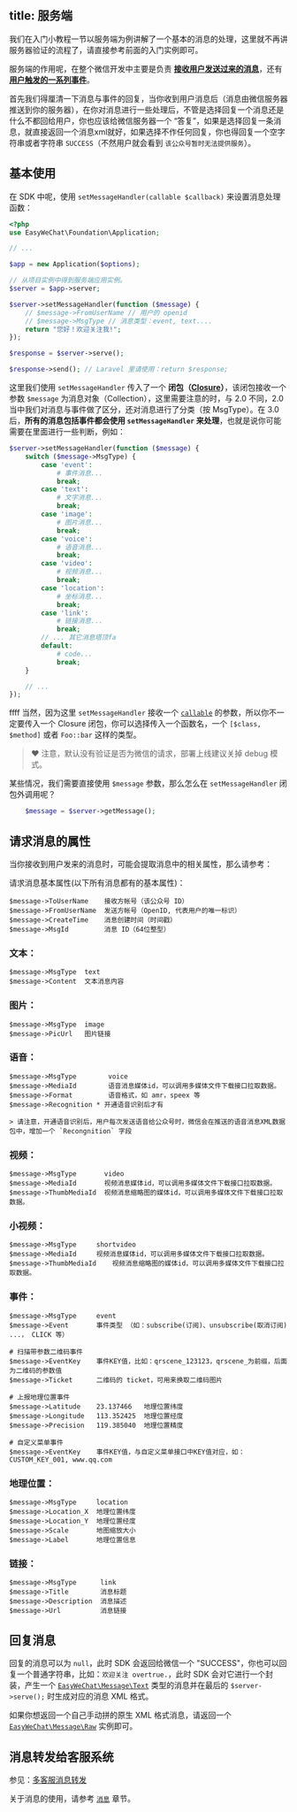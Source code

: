 title: 服务端
---

我们在入门小教程一节以服务端为例讲解了一个基本的消息的处理，这里就不再讲服务器验证的流程了，请直接参考前面的入门实例即可。

服务端的作用呢，在整个微信开发中主要是负责 **[接收用户发送过来的消息](http://mp.weixin.qq.com/wiki/10/79502792eef98d6e0c6e1739da387346.html)**，还有 **[用户触发的一系列事件](http://mp.weixin.qq.com/wiki/2/5baf56ce4947d35003b86a9805634b1e.html)**。

首先我们得厘清一下消息与事件的回复，当你收到用户消息后（消息由微信服务器推送到你的服务器），在你对消息进行一些处理后，不管是选择回复一个消息还是什么不都回给用户，你也应该给微信服务器一个 “答复”，如果是选择回复一条消息，就直接返回一个消息xml就好，如果选择不作任何回复，你也得回复一个空字符串或者字符串 `SUCCESS`（不然用户就会看到 `该公众号暂时无法提供服务`）。

## 基本使用

在 SDK 中呢，使用 `setMessageHandler(callable $callback)` 来设置消息处理函数：

```php
<?php
use EasyWeChat\Foundation\Application;

// ...

$app = new Application($options);

// 从项目实例中得到服务端应用实例。
$server = $app->server;

$server->setMessageHandler(function ($message) {
    // $message->FromUserName // 用户的 openid
    // $message->MsgType // 消息类型：event, text....
    return "您好！欢迎关注我!";
});

$response = $server->serve();

$response->send(); // Laravel 里请使用：return $response;
```

这里我们使用 `setMessageHandler` 传入了一个 **闭包（[Closure](http://php.net/manual/en/class.closure.php)）**，该闭包接收一个参数 `$message` 为消息对象（Collection），这里需要注意的时，与 2.0 不同，2.0 当中我们对消息与事件做了区分，还对消息进行了分类（按 MsgType）。在 3.0 后，**所有的消息包括事件都会使用 `setMessageHandler` 来处理**，也就是说你可能需要在里面进行一些判断，例如：

```php
$server->setMessageHandler(function ($message) {
    switch ($message->MsgType) {
        case 'event':
            # 事件消息...
            break;
        case 'text':
            # 文字消息...
            break;
        case 'image':
            # 图片消息...
            break;
        case 'voice':
            # 语音消息...
            break;
        case 'video':
            # 视频消息...
            break;
        case 'location':
            # 坐标消息...
            break;
        case 'link':
            # 链接消息...
            break;
        // ... 其它消息塔顶fa
        default:
            # code...
            break;
    }

    // ...
});
```
ffff
当然，因为这里 `setMessageHandler` 接收一个 [`callable`](http://php.net/manual/zh/language.types.callable.php) 的参数，所以你不一定要传入一个 Closure 闭包，你可以选择传入一个函数名，一个 `[$class, $method]` 或者 `Foo::bar` 这样的类型。

> :heart: 注意，默认没有验证是否为微信的请求，部署上线建议关掉 debug 模式。

某些情况，我们需要直接使用 `$message` 参数，那么怎么在 `setMessageHandler` 闭包外调用呢？

```php
    $message = $server->getMessage();
```

## 请求消息的属性

当你接收到用户发来的消息时，可能会提取消息中的相关属性，那么请参考：

请求消息基本属性(以下所有消息都有的基本属性)：

    $message->ToUserName    接收方帐号（该公众号 ID）
    $message->FromUserName  发送方帐号（OpenID, 代表用户的唯一标识）
    $message->CreateTime    消息创建时间（时间戳）
    $message->MsgId         消息 ID（64位整型）

### 文本：

    $message->MsgType  text
    $message->Content  文本消息内容

### 图片：

    $message->MsgType  image
    $message->PicUrl   图片链接

### 语音：

    $message->MsgType        voice
    $message->MediaId        语音消息媒体id，可以调用多媒体文件下载接口拉取数据。
    $message->Format         语音格式，如 amr，speex 等
    $message->Recognition * 开通语音识别后才有

    > 请注意，开通语音识别后，用户每次发送语音给公众号时，微信会在推送的语音消息XML数据包中，增加一个 `Recongnition` 字段

### 视频：

    $message->MsgType       video
    $message->MediaId       视频消息媒体id，可以调用多媒体文件下载接口拉取数据。
    $message->ThumbMediaId  视频消息缩略图的媒体id，可以调用多媒体文件下载接口拉取数据。

### 小视频：

    $message->MsgType     shortvideo
    $message->MediaId     视频消息媒体id，可以调用多媒体文件下载接口拉取数据。
    $message->ThumbMediaId    视频消息缩略图的媒体id，可以调用多媒体文件下载接口拉取数据。

### 事件：

    $message->MsgType     event
    $message->Event       事件类型 （如：subscribe(订阅)、unsubscribe(取消订阅) ...， CLICK 等）

    # 扫描带参数二维码事件
    $message->EventKey    事件KEY值，比如：qrscene_123123，qrscene_为前缀，后面为二维码的参数值
    $message->Ticket      二维码的 ticket，可用来换取二维码图片

    # 上报地理位置事件
    $message->Latitude    23.137466   地理位置纬度
    $message->Longitude   113.352425  地理位置经度
    $message->Precision   119.385040  地理位置精度

    # 自定义菜单事件
    $message->EventKey    事件KEY值，与自定义菜单接口中KEY值对应，如：CUSTOM_KEY_001, www.qq.com

### 地理位置：

    $message->MsgType     location
    $message->Location_X  地理位置纬度
    $message->Location_Y  地理位置经度
    $message->Scale       地图缩放大小
    $message->Label       地理位置信息

### 链接：

    $message->MsgType      link
    $message->Title        消息标题
    $message->Description  消息描述
    $message->Url          消息链接

## 回复消息

回复的消息可以为 `null`，此时 SDK 会返回给微信一个 "SUCCESS"，你也可以回复一个普通字符串，比如：`欢迎关注 overtrue.`，此时 SDK 会对它进行一个封装，产生一个 [`EasyWeChat\Message\Text`](https://github.com/EasyWeChat/message/blob/master/src/Text.php) 类型的消息并在最后的 `$server->serve();` 时生成对应的消息 XML 格式。

如果你想返回一个自己手动拼的原生 XML 格式消息，请返回一个 [`EasyWeChat\Message\Raw`](https://github.com/EasyWeChat/message/blob/master/src/Raw.php) 实例即可。

## 消息转发给客服系统

参见：[多客服消息转发](message-transfer.html)

关于消息的使用，请参考 [`消息`](messages.html) 章节。
